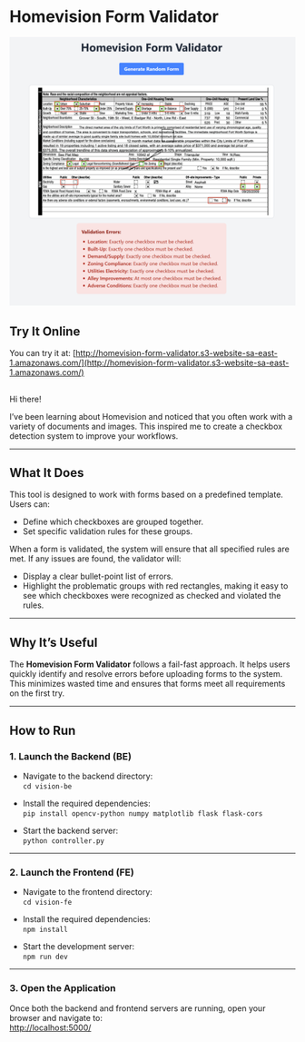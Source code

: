 # Homevision Form Validator

![Homevision Form Example](homevision-form-validator.PNG)

## Try It Online

You can try it at:
[http://homevision-form-validator.s3-website-sa-east-1.amazonaws.com/](http://homevision-form-validator.s3-website-sa-east-1.amazonaws.com/)
## 

Hi there!

I’ve been learning about Homevision and noticed that you often work with a variety of documents and images. This inspired me to create a checkbox detection system to improve your workflows.

---

## What It Does

This tool is designed to work with forms based on a predefined template. Users can:

- Define which checkboxes are grouped together.
- Set specific validation rules for these groups.

When a form is validated, the system will ensure that all specified rules are met. If any issues are found, the validator will:

- Display a clear bullet-point list of errors.
- Highlight the problematic groups with red rectangles, making it easy to see which checkboxes were recognized as checked and violated the rules.

---

## Why It’s Useful

The **Homevision Form Validator** follows a fail-fast approach. It helps users quickly identify and resolve errors before uploading forms to the system. This minimizes wasted time and ensures that forms meet all requirements on the first try.

---

## How to Run

### 1. Launch the Backend (BE)

- Navigate to the backend directory:  
  `cd vision-be`

- Install the required dependencies:  
  `pip install opencv-python numpy matplotlib flask flask-cors`

- Start the backend server:  
  `python controller.py`

---

### 2. Launch the Frontend (FE)

- Navigate to the frontend directory:  
  `cd vision-fe`

- Install the required dependencies:  
  `npm install`

- Start the development server:  
  `npm run dev`

---

### 3. Open the Application

Once both the backend and frontend servers are running, open your browser and navigate to:  
[http://localhost:5000/](http://localhost:5000/)

